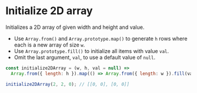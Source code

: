 # Initialize 2D array

Initializes a 2D array of given width and height and value.

* Use `Array.from()` and `Array.prototype.map()` to generate `h` rows where each is a new array of size `w`.
* Use `Array.prototype.fill()` to initialize all items with value `val`.
* Omit the last argument, `val`, to use a default value of `null`.

```js
const initialize2DArray = (w, h, val = null) =>
  Array.from({ length: h }).map(() => Array.from({ length: w }).fill(val));
```

```js
initialize2DArray(2, 2, 0); // [[0, 0], [0, 0]]
```
